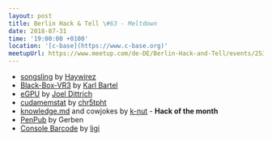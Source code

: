 ```yaml
---
layout: post
title: Berlin Hack & Tell \#63 - Meltdown
date: 2018-07-31
time: '19:00:00 +0100'
location: '[c-base](https://www.c-base.org)'
meetupUrl: https://www.meetup.com/de-DE/Berlin-Hack-and-Tell/events/253093638/
---
```


* [songsling](https://songsling.io/) by [Haywirez](https://haywirez.com/)
* [Black-Box-VR3](http://www.linux-games.com/black-box-VR3/) by [Karl Bartel](http://www.karl.berlin/)
* [eGPU](https://hackaday.io/project/27615-egpu) by [Joel Dittrich](https://joeldittrich.se/)
* [cudamemstat](https://gist.github.com/chr5tphr/209860ce30768f4f58d676f23630f76c) by [chr5tpht](https://github.com/chr5tphr)
* [knowledge.md](https://gist.github.com/k-nut/41292af91a4f1c80324230c35cdb9c28) and cowjokes by [k-nut](https://k-nut.eu/) - **Hack of the month**
* [PenPub](http://penpub.ink/) by Gerben
* [Console Barcode](https://github.com/walleth/console-barcodes) by [ligi](https://ligi.de/)

